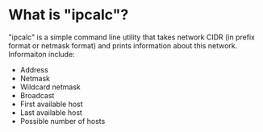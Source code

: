 # What is "ipcalc"?
"ipcalc" is a simple command line utility that takes network CIDR (in prefix format or netmask format) and prints information about this network.  
Informaiton include:  
- Address
- Netmask
- Wildcard netmask
- Broadcast
- First available host
- Last available host
- Possible number of hosts
